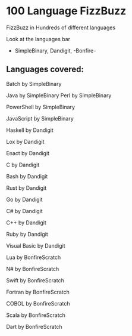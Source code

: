 # 100 Language FizzBuzz
FizzBuzz in Hundreds of different languages

Look at the languages bar

- SimpleBinary, Dandigit, -Bonfire-

## Languages covered:

Batch by SimpleBinary

Java by SimpleBinary
Perl by SimpleBinary

PowerShell by SimpleBinary

JavaScript by SimpleBinary

Haskell by Dandigit

Lox by Dandigit

Enact by Dandigit

C by Dandigit

Bash by Dandigit

Rust by Dandigit

Go by Dandigit

C# by Dandigit

C++ by Dandigit

Ruby by Dandigit

Visual Basic by Dandigit

Lua by BonfireScratch

N# by BonfireScratch

Swift by BonfireScratch

Fortran by BonfireScratch

COBOL by BonfireScratch

Scala by BonfireScratch

Dart by BonfireScratch

